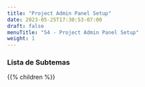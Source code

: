 ```yaml
---
title: "Project Admin Panel Setup"
date: 2023-05-25T17:30:53-07:00
draft: false
menuTitle: "S4 - Project Admin Panel Setup"
weight: 1
---
```


### Lista de Subtemas
{{% children  %}}

